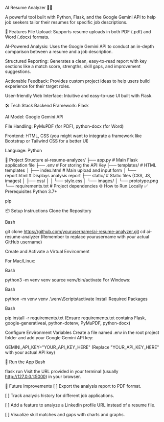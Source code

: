 AI Resume Analyzer 🧑‍💼

A powerful tool built with Python, Flask, and the Google Gemini API to help job seekers tailor their resumes for specific job descriptions.

🚀 Features
File Upload: Supports resume uploads in both PDF (.pdf) and Word (.docx) formats.

AI-Powered Analysis: Uses the Google Gemini API to conduct an in-depth comparison between a resume and a job description.

Structured Reporting: Generates a clean, easy-to-read report with key sections like a match score, strengths, skill gaps, and improvement suggestions.

Actionable Feedback: Provides custom project ideas to help users build experience for their target roles.

User-friendly Web Interface: Intuitive and easy-to-use UI built with Flask.

🛠️ Tech Stack
Backend Framework: Flask

AI Model: Google Gemini API

File Handling: PyMuPDF (for PDF), python-docx (for Word)

Frontend: HTML, CSS (you might want to integrate a framework like Bootstrap or Tailwind CSS for a better UI)

Language: Python

📁 Project Structure
ai-resume-analyzer/
├── app.py                     # Main Flask application file
├── .env                       # For storing the API Key
├── templates/                 # HTML templates
│   ├── index.html             # Main upload and input form
│   └── report.html            # Displays analysis report
├── static/                    # Static files (CSS, JS, images)
│   ├── css/
│   │   └── style.css
│   └── images/
│       └── prototype.png
└── requirements.txt           # Project dependencies
⚙️ How to Run Locally
✅ Prerequisites
Python 3.7+

pip

📦 Setup Instructions
Clone the Repository

Bash

git clone https://github.com/yourusername/ai-resume-analyzer.git
cd ai-resume-analyzer
(Remember to replace yourusername with your actual GitHub username)

Create and Activate a Virtual Environment

For Mac/Linux:

Bash

python3 -m venv venv
source venv/bin/activate
For Windows:

Bash

python -m venv venv
.\venv\Scripts\activate
Install Required Packages

Bash

pip install -r requirements.txt
(Ensure requirements.txt contains Flask, google-generativeai, python-dotenv, PyMuPDF, python-docx)

Configure Environment Variables
Create a file named .env in the root project folder and add your Google Gemini API key:

GEMINI_API_KEY="YOUR_API_KEY_HERE"
(Replace "YOUR_API_KEY_HERE" with your actual API key)

🏃 Run the App
Bash

flask run
Visit the URL provided in your terminal (usually http://127.0.0.1:5000) in your browser.

🧠 Future Improvements
[ ] Export the analysis report to PDF format.

[ ] Track analysis history for different job applications.

[ ] Add a feature to analyze a LinkedIn profile URL instead of a resume file.

[ ] Visualize skill matches and gaps with charts and graphs.
